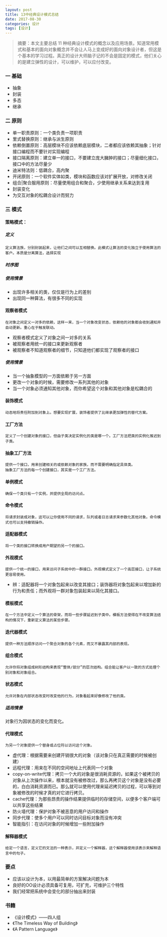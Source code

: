 ```yaml
---
layout: post
title: 13中经典设计模式总结
date: 2017-08-30
categories: 设计
tags: [设计]
---
```


> 摘要：本文主要总结 11 种经典设计模式的概念以及应用场景。知道常用模式和基本的面向对象概念并不会让人马上变成好的面向对象设计者，但这是个基本的学习过程。真正的设计大师脑子记的不会是固定的模式，他们关心的是建立弹性的设计，可以维护，可以应付改变。

### 一 基础

- 抽象
- 封装
- 多态
- 继承

### 二 原则

- 单一职责原则：一个类负责一项职责
- 里式替换原则：继承与派生原则
- 依赖倒置原则：高层模块不应该依赖底层模块，二者都应该依赖其抽象；针对接口编程而不要针对实现编程
- 接口隔离原则：建立单一的接口，不要建立庞大臃肿的接口；尽量细化接口，接口中的方法尽量少
- 迪米特法则：低耦合，高内聚
- 开闭原则：一个软件实体如类，模块和函数应该对扩展开放，对修改关闭
- 组合|聚合服用原则：尽量使用组合和聚合，少使用继承关系来达到复用
- 封装变化
- 为交互对象的松耦合设计而努力

### 三 模式

#### 策略模式：

##### 定义

    定义算法族，分别封装起来，让他们之间可以互相替换。此模式让算法的变化独立于使用算法的客户。本质是分离算法，选择实现
 
##### 时序图

##### 使用情景

- 出现许多相关的类，仅仅是行为上的差别
- 出现同一种算法，有很多不同的实现

#### 观察者模式

    在对象之间定义一对多的依赖，这样一来，当一个对象改变状态，依赖他的对象都会收到通知并自动更新。重心在于触发联动。

- 观察者模式定义了对象之间一对多的关系
- 被观察者用统一的接口来更新观察者
- 被观察者不知道观察者的细节，只知道他们都实现了观察者的接口

##### 使用情景

- 当一个抽象模型的一方面依赖于另一方面
- 更改一个对象的时候，需要修改一系列其他的对象
- 当一个对象必须通知其他对象，而你希望这个对象和其他对象是松耦合的

#### 装饰模式
    
    动态地将责任附加到对象上。想要实现扩展，装饰者提供了比继承更加弹性的替代方案。

#### 工厂方法
    
    定义了一个创建对象的接口，但由子类决定实例化的类是哪一个。工厂方法把类的实例化推迟到子类。
    
#### 抽象工厂方法

    提供一个接口，用来创建相关的或依赖对象的家族，而不需要明确指定具体类。
    抽象工厂方法的每一个创建接口，其实是一个工厂方法。
    
#### 单例模式

    确保一个类只有一个实例，并提供全局的访问点。

#### 命令模式  
    
    将请求封装成对象，这可以让你使用不同的请求，队列或者日志请求来参数化其他对象。命令模式也可以支持撤销操作。
    
#### 适配器模式

    将一个类的接口转换成用户期望的另一个的接口。
    
#### 外观模式

    提供一个统一的接口，用来访问子系统中的一群接口。外观模式定义了一个高层接口，让子系统更容易使用。
    
- 辨：适配器将一个对象包起来以改变其接口；装饰器将对象包起来以增加新的行为和责任；而外观将一群对象包装起来以简化其接口。 

#### 模板模式

    在一个方法中定义一个算法的骨架，而将一些步骤延迟到子类中。模板方法使得在不改变算法结构的情况下，重新定义算法的某些步骤。
    
#### 迭代器模式

    提供一种方法顺序访问一个聚合对象的各个元素，而又不暴露其内部的表现。

#### 组合模式

    允许你将对象组成树形结构来表现“整体/部分”的层次结构。组合能让客户以一致的方式处理个别对象和对象组合。
    
#### 状态模式

    允许对象在内部状态改变时改变他的行为，对象看起来好像修改了他的类。
    
##### 适用情景

对象行为因状态的变化而变化。

#### 代理模式

    为另一个对象提供一个替身或占位符以访问这个对象。

- 虚代理：根据需要来创建开销很大的对象（该对象只在真正需要的时候被创建）
- 远程代理：用来在不同的空间地址上代表同一个对象
- copy-on-write代理：拷贝一个大的对象是很消耗资源的，如果这个被拷贝的对象从上次操作以来，根本就没有被修改过，那么再拷贝这个对象是没有必要的，白白消耗资源而已。那么就可以使用代理来延迟拷贝的过程，可以等到对象被修改的时候才真的对它进行拷贝。
- cache代理：为那些昂贵的操作结果提供临时的存储空间，以便多个客户端可以共享这些结果
- 防火墙代理：保护对象不被恶意的用户访问和操作
- 同步代理：使多个用户可以同时访问目标对象而没有冲突
- 智能指引：在访问对象的时候增加一些附加操作

#### 解释器模式

    给定一个语言，定义它的文法的一种表示，并定义一个解释器，这个解释器使用该表示来解释语言中的句子。
    
### 要点

- 应该以设计为本，以用最简单的方案解决问题为本
- 良好的OO设计必须具备可复用，可扩充，可维护三个特性
- 我们经常把系统中会变化的部分抽出来封装

### 书籍

- 《设计模式》——四人组
- 《The Timeless Way of Building》
- 《A Pattern Language》